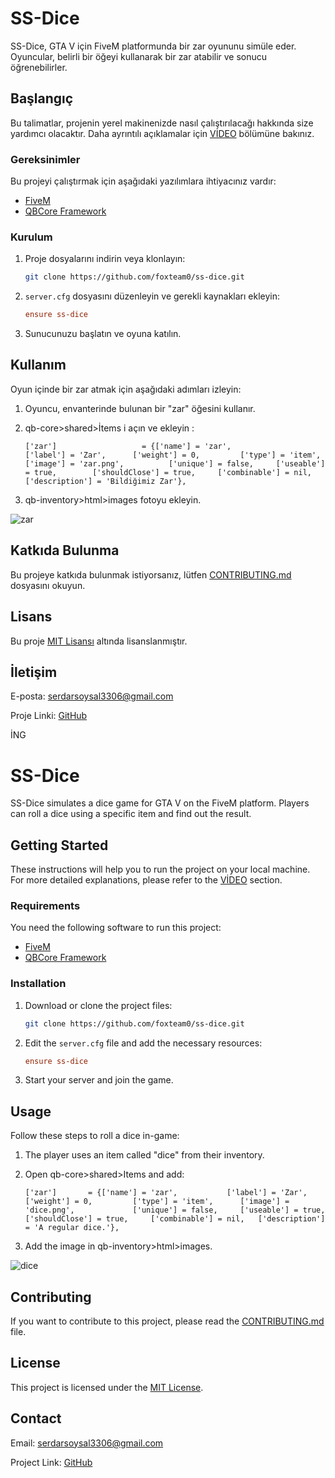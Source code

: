 # SS-Dice

SS-Dice, GTA V için FiveM platformunda bir zar oyununu simüle eder. Oyuncular, belirli bir öğeyi kullanarak bir zar atabilir ve sonucu öğrenebilirler.

## Başlangıç

Bu talimatlar, projenin yerel makinenizde nasıl çalıştırılacağı hakkında size yardımcı olacaktır. Daha ayrıntılı açıklamalar için [VİDEO]([youtube](https://youtu.be/LYFhqVh9VOs)) bölümüne bakınız.

### Gereksinimler

Bu projeyi çalıştırmak için aşağıdaki yazılımlara ihtiyacınız vardır:

- [FiveM](https://fivem.net/)
- [QBCore Framework](https://github.com/qbcore-framework/qbcore-framework)

### Kurulum

1. Proje dosyalarını indirin veya klonlayın:

    ```bash
    git clone https://github.com/foxteam0/ss-dice.git
    ```

2. `server.cfg` dosyasını düzenleyin ve gerekli kaynakları ekleyin:

    ```ini
    ensure ss-dice
    ```

3. Sunucunuzu başlatın ve oyuna katılın.

## Kullanım

Oyun içinde bir zar atmak için aşağıdaki adımları izleyin:

1. Oyuncu, envanterinde bulunan bir "zar" öğesini kullanır.
2. qb-core>shared>İtems i açın ve ekleyin :

    ```
   ['zar'] 			 	 	 = {['name'] = 'zar', 				['label'] = 'Zar', 		['weight'] = 0, 		['type'] = 'item', 		['image'] = 'zar.png', 			['unique'] = false,     ['useable'] = true, 	   ['shouldClose'] = true,	   ['combinable'] = nil,   ['description'] = 'Bildiğimiz Zar'},	
	
    ```

3. qb-inventory>html>images fotoyu ekleyin.

![zar](https://github.com/foxteam0/ss-dice/assets/133250817/70f2d5c5-c500-4ec1-8297-8c1f33363ee0)


## Katkıda Bulunma

Bu projeye katkıda bulunmak istiyorsanız, lütfen [CONTRIBUTING.md](CONTRIBUTING.md) dosyasını okuyun.

## Lisans

Bu proje [MIT Lisansı](LICENSE) altında lisanslanmıştır.

## İletişim

E-posta: serdarsoysal3306@gmail.com

Proje Linki: [GitHub](https://github.com/foxteam0/ss-dice)

İNG

# SS-Dice

SS-Dice simulates a dice game for GTA V on the FiveM platform. Players can roll a dice using a specific item and find out the result.

## Getting Started

These instructions will help you to run the project on your local machine. For more detailed explanations, please refer to the [VİDEO]([youtube](https://youtu.be/LYFhqVh9VOs)) section.

### Requirements

You need the following software to run this project:

- [FiveM](https://fivem.net/)
- [QBCore Framework](https://github.com/qbcore-framework/qbcore-framework)

### Installation

1. Download or clone the project files:

    ```bash
    git clone https://github.com/foxteam0/ss-dice.git
    ```

2. Edit the `server.cfg` file and add the necessary resources:

    ```ini
    ensure ss-dice
    ```

3. Start your server and join the game.

## Usage

Follow these steps to roll a dice in-game:

1. The player uses an item called "dice" from their inventory.
2. Open qb-core>shared>Items and add:

    ```
   ['zar'] 		 = {['name'] = 'zar', 			['label'] = 'Zar', 		['weight'] = 0, 		['type'] = 'item', 		['image'] = 'dice.png', 			['unique'] = false,     ['useable'] = true, 	   ['shouldClose'] = true,	   ['combinable'] = nil,   ['description'] = 'A regular dice.'},	
	
    ```

3. Add the image in qb-inventory>html>images.

![dice](https://github.com/foxteam0/ss-dice/assets/133250817/70f2d5c5-c500-4ec1-8297-8c1f33363ee0)

## Contributing

If you want to contribute to this project, please read the [CONTRIBUTING.md](CONTRIBUTING.md) file.

## License

This project is licensed under the [MIT License](LICENSE).

## Contact

Email: serdarsoysal3306@gmail.com

Project Link: [GitHub](https://github.com/foxteam0/ss-dice)
